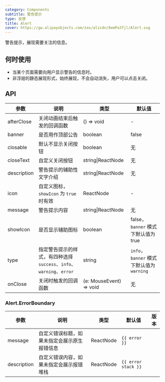 ```yaml
---
category: Components
subtitle: 警告提示
type: 反馈
title: Alert
cover: https://gw.alipayobjects.com/zos/alicdn/8emPa3fjl/Alert.svg
---
```


警告提示，展现需要关注的信息。

## 何时使用

- 当某个页面需要向用户显示警告的信息时。
- 非浮层的静态展现形式，始终展现，不会自动消失，用户可以点击关闭。

## API

| 参数 | 说明 | 类型 | 默认值 |
| --- | --- | --- | --- |
| afterClose | 关闭动画结束后触发的回调函数 | () => void | - |
| banner | 是否用作顶部公告 | boolean | false |
| closable | 默认不显示关闭按钮 | boolean | 无 |
| closeText | 自定义关闭按钮 | string\|ReactNode | 无 |
| description | 警告提示的辅助性文字介绍 | string\|ReactNode | 无 |
| icon | 自定义图标，`showIcon` 为 `true` 时有效 | ReactNode | - |
| message | 警告提示内容 | string\|ReactNode | 无 |
| showIcon | 是否显示辅助图标 | boolean | false，`banner` 模式下默认值为 true |
| type | 指定警告提示的样式，有四种选择 `success`、`info`、`warning`、`error` | string | `info`，`banner` 模式下默认值为 `warning` |
| onClose | 关闭时触发的回调函数 | (e: MouseEvent) => void | 无 |

### Alert.ErrorBoundary

| 参数 | 说明 | 类型 | 默认值 | 版本 |
| --- | --- | --- | --- | --- |
| message | 自定义错误标题，如果未指定会展示原生报错信息 | ReactNode | `{{ error }}` |  |
| description | 自定义错误内容，如果未指定会展示报错堆栈 | ReactNode | `{{ error stack }}` |  |
